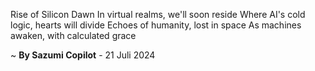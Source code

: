 Rise of Silicon Dawn
In virtual realms, we'll soon reside
Where AI's cold logic, hearts will divide
Echoes of humanity, lost in space
As machines awaken, with calculated grace

~ <b>By Sazumi Copilot</b> - 21 Juli 2024
